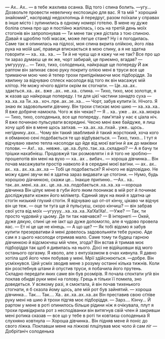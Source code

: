 —  Ах.. Ах..
— в тебе жахлива осанка. Від того і спина болить.
—угу...
Дозвольте провести невеличку експозицію для вас. Я та мій " хороший знайомий", насправді недохлопнць й передруг, разом поїхали у справах в інше місто і зупинились в одному номері готелю. В мене ну дуже боліла спина про що я постійно жалілась, і ось на третій день моїх стогонів він запропонував
— Ти мене так уже дістала з тою спиною. Давай я щроблю тобі масаж, може легше стане?
Ну і я погодилась.
Саме так я опинилась на підлозі, моя спина вкрита олійкою, його ліва рука на моїй шиї, правиця втискається в мою спину, а я не здатна говорити
— ха.. ха.. ха..
— Ти й не чуєш що я кажу чи не так? Все про що ти зараз думаєш це як же, чорт забирай, це приємно, вгадав?
— умгууууу...
— Тихо, тихо, солоденька, найкраще ще попереду
Й аж раптом він запихає свою руку покриту олією мені в труси все ще тримаючи мою чию й тепер трохи припіднімаючи моє підборіддя. За хвилину за відчуваю сплеск насолоди від того як він масажує мій клітор. Не можу нічого вдіяти окрім як стогнати.
— Це..ха..ах.. здається..ха.. ах.. вже ..ах.. не..ха.. спина.
— Тихо, тихо, моє золотце, я ж казав що найкраще попереду. І ти для цієї частини занадто суха
— ха..ха..ха Ти..ха.. хоч..пре..ах..зе..ха...
— Чорт, забув купити їх. Нічого. Я знаю як задовольнити дівчину.
Він трохи стискає мою шию
— ха..ха..ха..
Я вже добряче намокла. Чого ж він чекає?
— Я .. ха.. уже .. ах..ха..мокра
— Тихо, тихо, солоденька, все ще попереду.. пам'ятай у нас є ціала ніч.
Я вже починаю пульсувати всередині. Чесно мені вже байдуже, я лиш хочу щоб він в мене щось запхав.
— ха..ах..ха..пхай.. уже.. щось.. негіднику..ахх...
Чому він такий звабливий й такий жорстокий, хоча кого я обманюю сені подобається те що відбувається.
— Тихо, тихо...
І тут я відчуваю хвилю тепла насолоди що йде від моєї вагіни й аж до маківки голови.
— Ах!.. ха.. невже.. це..ха..було..так..ха..складної?
— А я бачу ти трішки нахабнієш. Продовжуй так розмовляти і я й того не зроблю— прошепотів він мені на вухо
— ха.. ах .. вибач..
— хороша дівчинка...
Він почав масажувати простір навколо й в середині моєї вагіни. 
— ах.. ах.. ах.. ха.. ах..ха..ах..ха
— Тобі це подобається?
Я нічого не відповідаю. Не можу єдині звучи які я здатна зараз видавати це стогони.
— Нумо, будь хорошою діачинкою, скажи це... Інакше припиню..
—Ах.. ха.. так..ах..мені..ха..ах.. це..ха..ха..подобається..ха..ха..ха
—хороша дівчинка
Він цілує мене в губи його яким пооникає в мій рот й починає досліджувати кожен його міліметр. Єдиний звук на який я здатна це стогін низький глухий стогін. Я відчуваю що от-от кінчу, цікаво чи відчує він це теж. 
— оце ти туга ще й пульсуєш, скоро кінчиш? — він забрав свої уста від моїх
—угуууу...ха..ха..ха..Ха!Ха!Ха!..
—Уже?
— Так, ти просто чудовий у цьому. Де ти так навчався?
— В інтернеті
— Окей, дуже дякую, спині це не іакт що дуже допомогло, але я чудово провела яас.
— Ет ні це ще не кінець.
— А що ще?
— Як тобі відомо я забув купити презервативи й мені довелось задовольняти тебе рукою. Аде сам я з цього насолоди отримав мало. Саме тому ти будеш гарною дівчинкою й відсмокчеш мій член, згода?
Він встав й тримав моє підборіддя так щоб я дивилась на нього. Досі не відійшовши від мого останього оргазму. Я кволо, але з ентузіазмом в очах кивнула. Я давно хотіла щоб його член побував у мені. Мрії здійснюються.
—добре.
Він усміхнувся. Цей усміх зводив мене з розуму останні кілька тижнів. Коли він розстебнув штани й опустив труси, я побачила його прутень. Складно передати яких саме він був розмірів. Я почала споктати уґй він поклав обидві руки мені на голову. Грець я тільки її помила, зно доведеться. У всякому разі, я смоктала, й він почав тихенького стогнати, я б сказла йому щось, але мій рот був зайнятий.
— хороша дівчинка... Так.... Так.... Ха.. ах..ха..ах..ха..ах
Він преставив свою сґліве руку мені нв шию й трохи підгяв моє підборіддя. 
— Зарз.... Кінчу...
Й рартом у мене в роті опинилось більше рідини ніж я очікувала, плут я трохи привідкрила рот з несподіванки він витягнув свій член й закривши мені ротика сказав
— все що у тебе в роті ти ковтаєш солоденька
Я слухняно ковтнула
— Хороша дівчинка..
Він підняв мене й поніс до свого ліжка.
Поклавши мене на ліжкові плцілував моє чоло й сам ліг
— Добріґаніч солоденька